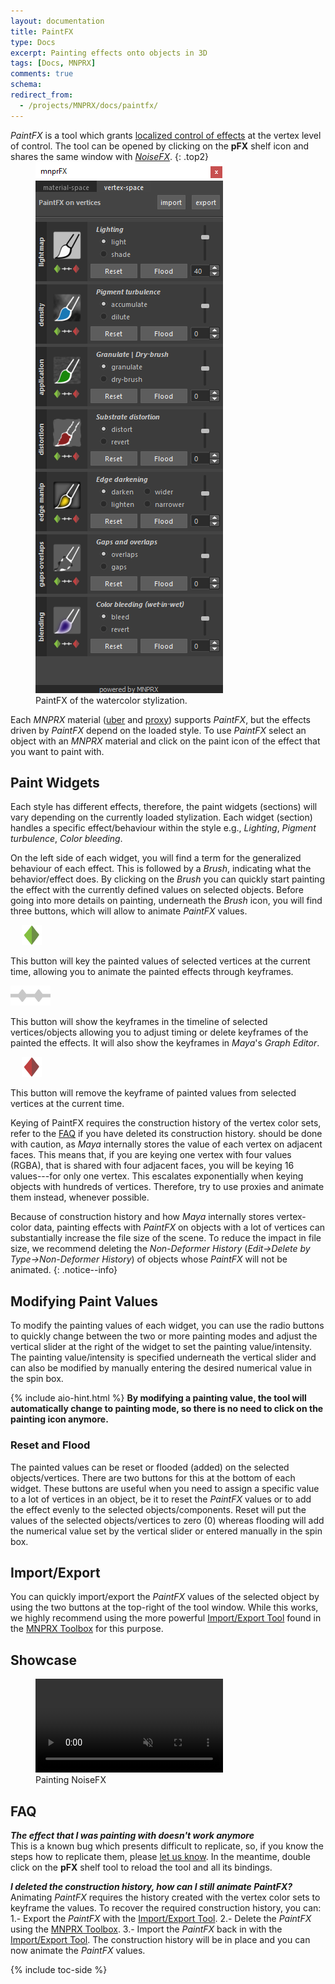 ```yaml
---
layout: documentation
title: PaintFX
type: Docs
excerpt: Painting effects onto objects in 3D
tags: [Docs, MNPRX]
comments: true
schema:
redirect_from:
  - /projects/MNPRX/docs/paintfx/
---
```


_PaintFX_ is a tool which grants [localized control of effects](#showcase) at the vertex level of control. The tool can be opened by clicking on the **pFX** shelf icon and shares the same window with [_NoiseFX_](../noisefx).
{: .top2}

<figure class="pull-right" style="margin-top:-1em;">
	<img src="/images/MNPRX/FX/paintFX.png" alt="PaintFX tool window"  style="max-width: 300px">
	<figcaption>PaintFX of the watercolor stylization.</figcaption>
</figure>

Each _MNPRX_ material ([uber](../uber) and [proxy](../proxy)) supports _PaintFX_, but the effects driven by _PaintFX_ depend on the loaded style. To use _PaintFX_ select an object with an _MNPRX_ material and click on the paint icon of the effect that you want to paint with.

## Paint Widgets
Each style has different effects, therefore, the paint widgets (sections) will vary depending on the currently loaded stylization. Each widget (section) handles a specific effect/behaviour within the style e.g., _Lighting_, _Pigment turbulence_, _Color bleeding_.

On the left side of each widget, you will find a term for the generalized behaviour of each effect. This is followed by a _Brush_, indicating what the behavior/effect does. By clicking on the _Brush_ you can quickly start painting the effect with the currently defined values on selected objects. Before going into more details on painting, underneath the _Brush_ icon, you will find three buttons, which will allow to animate _PaintFX_ values.

<figure class="pull-left" style="margin: 0.5em 18px 0">
	<img src="/images/MNPRX/FX/insertKey.png" alt="Insert key on selected vertices"  style="max-height: 32px">
</figure>

This button will key the painted values of selected vertices at the current time, allowing you to animate the painted effects through keyframes.

<figure class="pull-left" style="margin: 0.6em 4px 0 0">
	<img src="/images/MNPRX/FX/timeline.png" alt="Show timeline of selected vertices"  style="max-height: 32px">
</figure>

This button will show the keyframes in the timeline of selected vertices/objects allowing you to adjust timing or delete keyframes of the painted the effects. It will also show the keyframes in _Maya_'s _Graph Editor_.

<figure class="pull-left" style="margin: 0.5em 18px 0">
	<img src="/images/MNPRX/FX/removeKey.png" alt="Remove key on selected vertices"  style="max-height: 32px">
</figure>

This button will remove the keyframe of painted values from selected vertices at the current time.

Keying of PaintFX requires the construction history of the vertex color sets, refer to the [FAQ](./#faq) if you have deleted its construction history. should be done with caution, as _Maya_ internally stores the value of each vertex on adjacent faces. This means that, if you are keying one vertex with four values (RGBA), that is shared with four adjacent faces, you will be keying 16 values---for only one vertex. This escalates exponentially when keying objects with hundreds of vertices. Therefore, try to use proxies and animate them instead, whenever possible.

Because of construction history and how _Maya_ internally stores vertex-color data, painting effects with _PaintFX_ on objects with a lot of vertices can substantially increase the file size of the scene. To reduce the impact in file size, we recommend deleting the _Non-Deformer History_ (_Edit->Delete by Type->Non-Deformer History_) of objects whose _PaintFX_ will not be animated.
{: .notice--info}

## Modifying Paint Values
To modify the painting values of each widget, you can use the radio buttons to quickly change between the two or more painting modes and adjust the vertical slider at the right of the widget to set the painting value/intensity. The painting value/intensity is specified underneath the vertical slider and can also be modified by manually entering the desired numerical value in the spin box.

{% include aio-hint.html %} **By modifying a painting value, the tool will automatically change to painting mode, so there is no need to click on the painting icon anymore.**

### Reset and Flood
The painted values can be reset or flooded (added) on the selected objects/vertices. There are two buttons for this at the bottom of each widget. These buttons are useful when you need to assign a specific value to a lot of vertices in an object, be it to reset the _PaintFX_ values or to add the effect evenly to the selected objects/components. Reset will put the values of the selected objects/vertices to zero (0) whereas flooding will add the numerical value set by the vertical slider or entered manually in the spin box.

## Import/Export
You can quickly import/export the _PaintFX_ values of the selected object by using the two buttons at the top-right of the tool window. While this works, we highly recommend using the more powerful [Import/Export Tool](./docs/import-export/) found in the [MNPRX Toolbox](./docs/toolbox) for this purpose.

## Showcase

<figure class="pull-center">
 <video autoplay loop muted playsinline style="max-width:450px">
   <source src="/images/MNPRX/art-direction/paintfx.mp4" type="video/mp4">
 </video>
 <figcaption>Painting NoiseFX</figcaption>
</figure>

## FAQ
_**The effect that I was painting with doesn't work anymore**_<br>
This is a known bug which presents difficult to replicate, so, if you know the steps how to replicate them, please [let us know](http://mnprx.feedback.artineering.io).
In the meantime, double click on the **pFX** shelf tool to reload the tool and all its bindings.

_**I deleted the construction history, how can I still animate PaintFX?**_<br>
Animating _PaintFX_ requires the history created with the vertex color sets to keyframe the values. To recover the required construction history, you can:
1.- Export the _PaintFX_ with the [Import/Export Tool](./docs/import-export/).
2.- Delete the _PaintFX_ using the [MNPRX Toolbox](./docs/toolbox).
3.- Import the _PaintFX_ back in with the [Import/Export Tool](./docs/import-export/).
The construction history will be in place and you can now animate the _PaintFX_ values.

{% include toc-side %}
